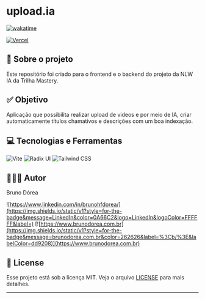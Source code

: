 # upload.ia

[![wakatime](https://wakatime.com/badge/user/68660678-6b86-4b78-98df-f5f41a37e1bc/project/8d3f16ab-f926-4146-bd3d-0a3d998cae15.svg)](https://wakatime.com/badge/user/68660678-6b86-4b78-98df-f5f41a37e1bc/project/8d3f16ab-f926-4146-bd3d-0a3d998cae15)

[![Vercel](https://img.shields.io/static/v1?style=for-the-badge&message=Vercel&color=000000&logo=Vercel&logoColor=FFFFFF&label=)](https://nlw-ia-mastery.vercel.app/)

## 💼 Sobre o projeto

Este repositório foi criado para o frontend e o backend do projeto da NLW IA da Trilha Mastery.

## ✅ Objetivo

Aplicação que possibilita realizar upload de videos e por meio de IA, criar automaticamente títulos chamativos e descrições com um boa indexação.

## 💻 Tecnologias e Ferramentas

![Vite](https://img.shields.io/static/v1?style=for-the-badge&message=Vite&color=646CFF&logo=Vite&logoColor=FFFFFF&label=)
![Radix UI](https://img.shields.io/static/v1?style=for-the-badge&message=Radix+UI&color=161618&logo=Radix+UI&logoColor=FFFFFF&label=)
![Tailwind CSS](https://img.shields.io/static/v1?style=for-the-badge&message=Tailwind+CSS&color=222222&logo=Tailwind+CSS&logoColor=06B6D4&label=)

## 👨🏽‍💻 Autor

Bruno Dórea

![https://www.linkedin.com/in/brunohfdorea/](https://img.shields.io/static/v1?style=for-the-badge&message=LinkedIn&color=0A66C2&logo=LinkedIn&logoColor=FFFFFF&label=)
[![https://www.brunodorea.com.br](https://img.shields.io/static/v1?style=for-the-badge&message=brunodorea.com.br&color=262626&label=%3Cb/%3E&labelColor=dd9208)](https://www.brunodorea.com.br)

## 📝 License

Esse projeto está sob a licença MIT. Veja o arquivo [LICENSE](LICENSE) para mais detalhes.

---
